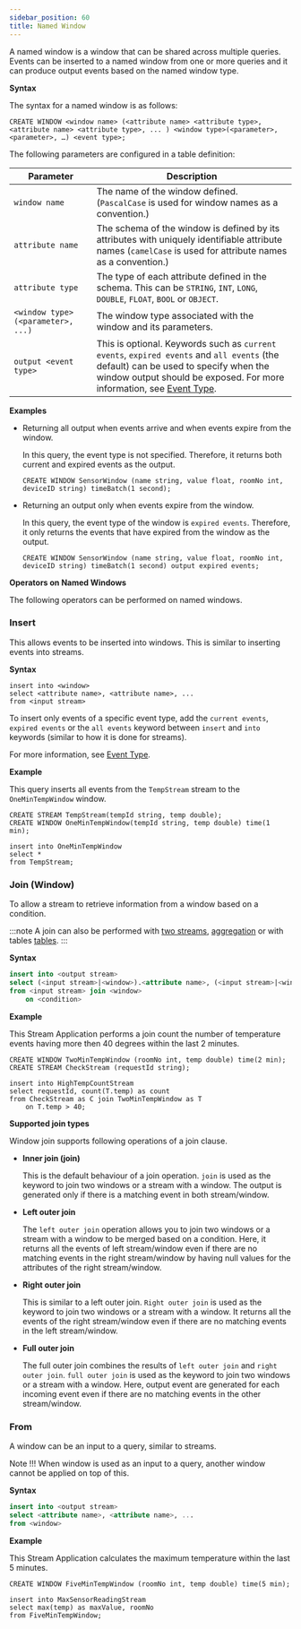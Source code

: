 ```yaml
---
sidebar_position: 60
title: Named Window
---
```


A named window is a window that can be shared across multiple queries. Events can be inserted to a named window from one or more queries and it can produce output events based on the named window type.

**Syntax**

The syntax for a named window is as follows:

```
CREATE WINDOW <window name> (<attribute name> <attribute type>, <attribute name> <attribute type>, ... ) <window type>(<parameter>, <parameter>, …) <event type>;
```

The following parameters are configured in a table definition:

| Parameter     | Description |
| ------------- |-------------|
| `window name`      | The name of the window defined. (`PascalCase` is used for window names as a convention.) |
| `attribute name`   | The schema of the window is defined by its attributes with uniquely identifiable attribute names (`camelCase` is used for attribute names as a convention.)|    |
| `attribute type`   | The type of each attribute defined in the schema.  This can be `STRING`, `INT`, `LONG`, `DOUBLE`, `FLOAT`, `BOOL` or `OBJECT`.     |
| `<window type>(<parameter>, ...)`   | The window type associated with the window and its parameters.     |
| `output <event type>` | This is optional. Keywords such as `current events`, `expired events` and `all events` (the default) can be used to specify when the window output should be exposed. For more information, see [Event Type](#event-type).

**Examples**

- Returning all output when events arrive and when events expire from the window.

    In this query, the event type is not specified. Therefore, it returns both current and expired events as the output.

    ```
    CREATE WINDOW SensorWindow (name string, value float, roomNo int, deviceID string) timeBatch(1 second);
    ```

- Returning an output only when events expire from the window.

    In this query, the event type of the window is `expired events`. Therefore, it only returns the events that have expired from the window as the output.

    ```
    CREATE WINDOW SensorWindow (name string, value float, roomNo int, deviceID string) timeBatch(1 second) output expired events;
    ```

**Operators on Named Windows**

The following operators can be performed on named windows.

### Insert

This allows events to be inserted into windows. This is similar to inserting events into streams.

**Syntax**

```
insert into <window>
select <attribute name>, <attribute name>, ...
from <input stream>
```

To insert only events of a specific event type, add the `current events`, `expired events` or the `all events` keyword between `insert` and `into` keywords (similar to how it is done for streams).

For more information, see [Event Type](#event-type).

**Example**

This query inserts all events from the `TempStream` stream to the `OneMinTempWindow` window.

```
CREATE STREAM TempStream(tempId string, temp double);
CREATE WINDOW OneMinTempWindow(tempId string, temp double) time(1 min);

insert into OneMinTempWindow
select *
from TempStream;
```

### Join (Window)

To allow a stream to retrieve information from a window based on a condition.

:::note
A join can also be performed with [two streams](#join-stream), [aggregation](#join-aggregation) or with tables [tables](#join-table).
:::

**Syntax**

```sql
insert into <output stream>
select (<input stream>|<window>).<attribute name>, (<input stream>|<window>).<attribute name>, ...
from <input stream> join <window>
    on <condition>
```

**Example**

This Stream Application performs a join count the number of temperature events having more then 40 degrees within the last 2 minutes.

```
CREATE WINDOW TwoMinTempWindow (roomNo int, temp double) time(2 min);
CREATE STREAM CheckStream (requestId string);

insert into HighTempCountStream
select requestId, count(T.temp) as count
from CheckStream as C join TwoMinTempWindow as T
    on T.temp > 40;
```

**Supported join types**

Window join supports following operations of a join clause.

- **Inner join (join)**

    This is the default behaviour of a join operation. `join` is used as the keyword to join two windows or a stream with a window. The output is generated only if there is a matching event in both stream/window.

- **Left outer join**

    The `left outer join` operation allows you to join two windows or a stream with a window to be merged based on a condition.
    Here, it returns all the events of left stream/window even if there are no matching events in the right stream/window by
    having null values for the attributes of the right stream/window.

- **Right outer join**

    This is similar to a left outer join. `Right outer join` is used as the keyword to join two windows or a stream with a window.
    It returns all the events of the right stream/window even if there are no matching events in the left stream/window.

- **Full outer join**

    The full outer join combines the results of `left outer join` and `right outer join`. `full outer join` is used as the keyword to join two windows or a stream with a window.
    Here, output event are generated for each incoming event even if there are no matching events in the other stream/window.

### From

A window can be an input to a query, similar to streams.

Note !!!
     When window is used as an input to a query, another window cannot be applied on top of this.

**Syntax**

```sql
insert into <output stream>
select <attribute name>, <attribute name>, ...
from <window>
```

**Example**

This Stream Application calculates the maximum temperature within the last 5 minutes.

```
CREATE WINDOW FiveMinTempWindow (roomNo int, temp double) time(5 min);

insert into MaxSensorReadingStream
select max(temp) as maxValue, roomNo
from FiveMinTempWindow;
```
